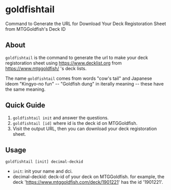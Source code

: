 # goldfishtail
Command to Generate the URL for Download Your Deck Registoration Sheet from MTGGoldfish's Deck ID

## About
``goldfishtail`` is the command to generate the url to make your deck registoration sheet using https://www.decklist.org
from https://www.mtggoldfish/ 's deck lists.

The name ``goldfishtail`` comes from words "cow's tail" and
Japanese ideom "Kingyo-no fun" --
"Goldfish dung" in iterally meaning -- these have the same meaning.

## Quick Guide
1. ``goldfishtail init`` and answer the questions.
2. ``goldfishtail [id]`` where id is the deck id on MTGGoldfish.
3. Visit the output URL, then you can download your deck registoration sheet.

## Usage
``goldfishtail [init] decimal-deckid``

- ``init``:
  init your name and dci.
- decimal-deckid:
  deck-id of your deck on MTGGoldfish.
  for example, the deck 'https://www.mtggoldfish.com/deck/1901221' has the id '1901221'.
